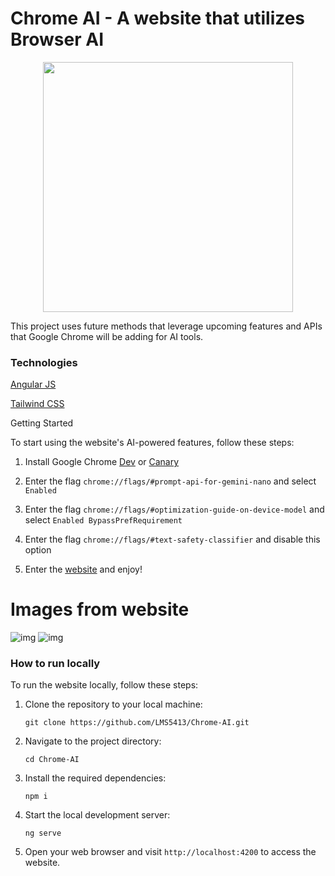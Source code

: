 # Chrome AI - A website that utilizes Browser AI

<p align="center">
  <img src="https://i.imgur.com/nyhERRt.jpeg" width="400" />
</p>


This project uses future methods that leverage upcoming features and APIs that Google Chrome will be adding for AI tools.

### Technologies
<div>
    <p><a href="https://angular.dev/">Angular JS</a></p>
    <p><a href="https://tailwindcss.com/">Tailwind CSS</a></p>
</div


## Getting Started

To start using the website's AI-powered features, follow these steps:

1. Install Google Chrome [Dev](https://www.google.com/intl/en-US/chrome/dev/) or [Canary](https://www.google.com/intl/en-US/chrome/canary)

2. Enter the flag `chrome://flags/#prompt-api-for-gemini-nano` and select `Enabled`

3. Enter the flag `chrome://flags/#optimization-guide-on-device-model` and select `Enabled BypassPrefRequirement`

4. Enter the flag `chrome://flags/#text-safety-classifier` and disable this option

5. Enter the [website](https://chrome-ai-eight.vercel.app/) and enjoy!


# Images from website

![img](https://i.imgur.com/ES7eWBF.png)
![img](https://i.imgur.com/Gs9u1RY.png)

### How to run locally

To run the website locally, follow these steps:

1. Clone the repository to your local machine:
    ```
    git clone https://github.com/LMS5413/Chrome-AI.git
    ```

2. Navigate to the project directory:
    ```
    cd Chrome-AI
    ```

3. Install the required dependencies:
    ```
    npm i
    ```

4. Start the local development server:
    ```
    ng serve
    ```

5. Open your web browser and visit `http://localhost:4200` to access the website.
